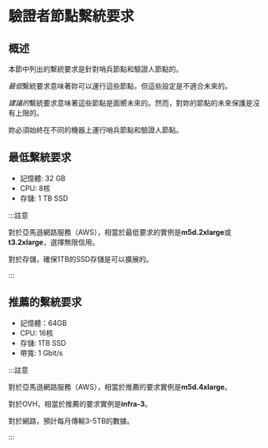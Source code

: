 # 驗證者節點繫統要求

## 概述

本節中列出的繫統要求是針對哨兵節點和驗證人節點的。

*最低*繫統要求意味著妳可以運行這些節點，但這些設定是不適合未來的。

*建議的*繫統要求意味著這些節點是面嚮未來的。然而，對妳的節點的未來保護是沒有上限的。

妳必須始終在不同的機器上運行哨兵節點和驗證人節點。

## 最低繫統要求

* 記憶體: 32 GB
* CPU: 8核
* 存儲: 1 TB SSD

:::註意

對於亞馬遜網路服務（AWS），相當於最低要求的實例是**m5d.2xlarge**或**t3.2xlarge**，選擇無限信用。

對於存儲，確保1TB的SSD存儲是可以擴展的。

:::

## 推薦的繫統要求

* 記憶體：64GB
* CPU: 16核
* 存儲: 1TB SSD
* 帶寬: 1 Gbit/s

:::註意

對於亞馬遜網路服務（AWS），相當於推薦的要求實例是**m5d.4xlarge**。

對於OVH，相當於推薦的要求實例是**infra-3**。

對於網路，預計每月傳輸3-5TB的數據。

:::